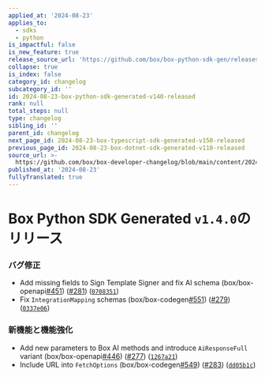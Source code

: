 ```yaml
---
applied_at: '2024-08-23'
applies_to:
  - sdks
  - python
is_impactful: false
is_new_feature: true
release_source_url: 'https://github.com/box/box-python-sdk-gen/releases/tag/v1.4.0'
collapse: true
is_index: false
category_id: changelog
subcategory_id: ''
id: 2024-08-23-box-python-sdk-generated-v140-released
rank: null
total_steps: null
type: changelog
sibling_id: ''
parent_id: changelog
next_page_id: 2024-08-23-box-typescript-sdk-generated-v150-released
previous_page_id: 2024-08-23-box-dotnet-sdk-generated-v110-released
source_url: >-
  https://github.com/box/box-developer-changelog/blob/main/content/2024/08-23-box-python-sdk-generated-v140-released.md
published_at: '2024-08-23'
fullyTranslated: true
---
```

# Box Python SDK Generated `v1.4.0`のリリース

### バグ修正

* Add missing fields to Sign Template Signer and fix AI schema (box/box-openapi[#451][1]) ([#281][2]) ([`0708351`][3])
* Fix `IntegrationMapping` schemas (box/box-codegen[#551][4]) ([#279][5]) ([`0337e06`][6])

### 新機能と機能強化

* Add new parameters to Box AI methods and introduce `AiResponseFull` variant (box/box-openapi[#446][7]) ([#277][8]) ([`1267a21`][9])
* Include URL into `FetchOptions` (box/box-codegen[#549][10]) ([#283][11]) ([`dd05b1c`][12])

[1]: https://github.com/box/box-codegen/issues/451

[2]: https://github.com/box/box-codegen/issues/281

[3]: https://github.com/box/box-codegen/commit/0708351171eca1fe4914b823a4257bbabd3cd075

[4]: https://github.com/box/box-codegen/issues/551

[5]: https://github.com/box/box-codegen/issues/279

[6]: https://github.com/box/box-codegen/commit/0337e06c6bf6d35dd51409c429b7fef295f5a406

[7]: https://github.com/box/box-codegen/issues/446

[8]: https://github.com/box/box-codegen/issues/277

[9]: https://github.com/box/box-codegen/commit/1267a215fbc8292059603665a53b0159d7a1242c

[10]: https://github.com/box/box-codegen/issues/549

[11]: https://github.com/box/box-codegen/issues/283

[12]: https://github.com/box/box-codegen/commit/dd05b1c2b1687d8647f4116c022dbf1890984adc
